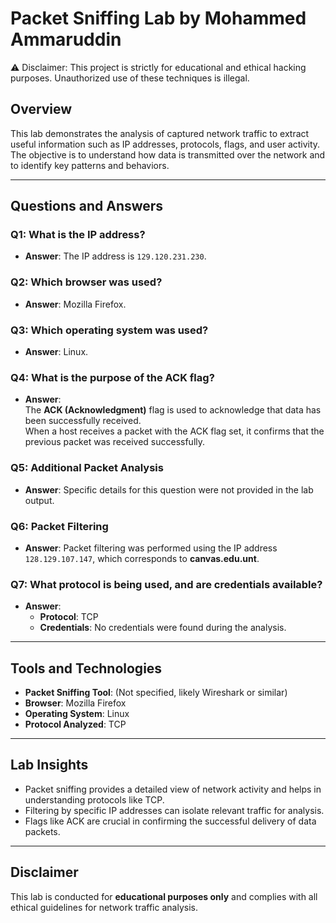 # Packet Sniffing Lab by Mohammed Ammaruddin
⚠️ Disclaimer: This project is strictly for educational and ethical hacking purposes. Unauthorized use of these techniques is illegal.

## Overview
This lab demonstrates the analysis of captured network traffic to extract useful information such as IP addresses, protocols, flags, and user activity. The objective is to understand how data is transmitted over the network and to identify key patterns and behaviors.

---

## Questions and Answers

### Q1: What is the IP address?
- **Answer**: The IP address is `129.120.231.230`.

### Q2: Which browser was used?
- **Answer**: Mozilla Firefox.

### Q3: Which operating system was used?
- **Answer**: Linux.

### Q4: What is the purpose of the ACK flag?
- **Answer**:  
  The **ACK (Acknowledgment)** flag is used to acknowledge that data has been successfully received.  
  When a host receives a packet with the ACK flag set, it confirms that the previous packet was received successfully.

### Q5: Additional Packet Analysis
- **Answer**: Specific details for this question were not provided in the lab output.

### Q6: Packet Filtering
- **Answer**: Packet filtering was performed using the IP address `128.129.107.147`, which corresponds to **canvas.edu.unt**.

### Q7: What protocol is being used, and are credentials available?
- **Answer**:  
  - **Protocol**: TCP  
  - **Credentials**: No credentials were found during the analysis.

---

## Tools and Technologies
- **Packet Sniffing Tool**: (Not specified, likely Wireshark or similar)
- **Browser**: Mozilla Firefox
- **Operating System**: Linux
- **Protocol Analyzed**: TCP

---

## Lab Insights
- Packet sniffing provides a detailed view of network activity and helps in understanding protocols like TCP.
- Filtering by specific IP addresses can isolate relevant traffic for analysis.
- Flags like ACK are crucial in confirming the successful delivery of data packets.

---

## Disclaimer
This lab is conducted for **educational purposes only** and complies with all ethical guidelines for network traffic analysis.

